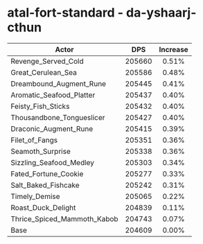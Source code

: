 # atal-fort-standard - da-yshaarj-cthun
| Actor | DPS | Increase |
|---|:---:|:---:|
|Revenge_Served_Cold|205660|0.51%|
|Great_Cerulean_Sea|205586|0.48%|
|Dreambound_Augment_Rune|205445|0.41%|
|Aromatic_Seafood_Platter|205437|0.40%|
|Feisty_Fish_Sticks|205432|0.40%|
|Thousandbone_Tongueslicer|205427|0.40%|
|Draconic_Augment_Rune|205415|0.39%|
|Filet_of_Fangs|205351|0.36%|
|Seamoth_Surprise|205338|0.36%|
|Sizzling_Seafood_Medley|205303|0.34%|
|Fated_Fortune_Cookie|205277|0.33%|
|Salt_Baked_Fishcake|205242|0.31%|
|Timely_Demise|205065|0.22%|
|Roast_Duck_Delight|204839|0.11%|
|Thrice_Spiced_Mammoth_Kabob|204743|0.07%|
|Base|204609|0.00%|
